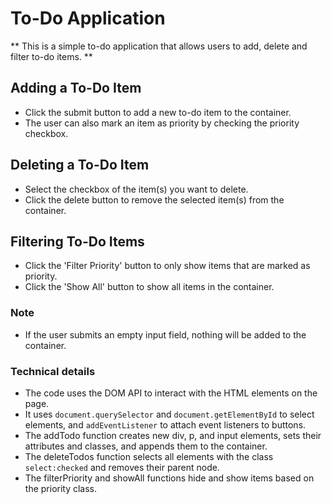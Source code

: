 # To-Do Application
** This is a simple to-do application that allows users to add, delete and filter to-do items. **

## Adding a To-Do Item
- Click the submit button to add a new to-do item to the container.
- The user can also mark an item as priority by checking the priority checkbox.

## Deleting a To-Do Item
- Select the checkbox of the item(s) you want to delete.
- Click the delete button to remove the selected item(s) from the container.

## Filtering To-Do Items
- Click the 'Filter Priority' button to only show items that are marked as priority.
- Click the 'Show All' button to show all items in the container.

### Note
- If the user submits an empty input field, nothing will be added to the container.

### Technical details
- The code uses the DOM API to interact with the HTML elements on the page.
- It uses ```document.querySelector``` and ```document.getElementById``` to select elements, and ```addEventListener``` to attach event listeners to buttons.
- The addTodo function creates new div, p, and input elements, sets their attributes and classes, and appends them to the container.
- The deleteTodos function selects all elements with the class ```select:checked``` and removes their parent node.
- The filterPriority and showAll functions hide and show items based on the priority class.
